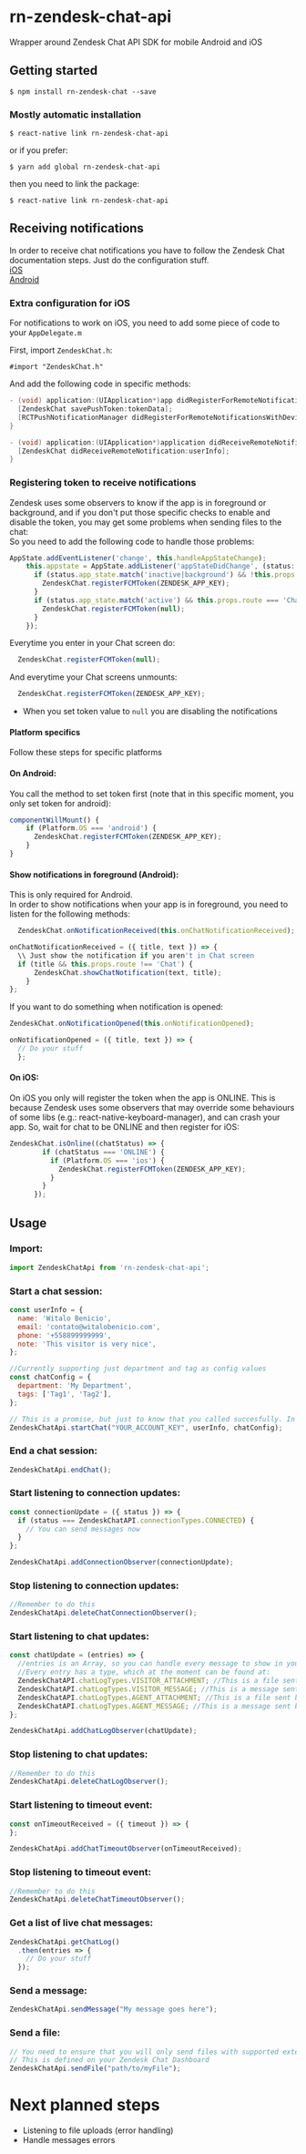 # rn-zendesk-chat-api
Wrapper around Zendesk Chat API SDK for mobile Android and iOS

## Getting started

`$ npm install rn-zendesk-chat --save`

### Mostly automatic installation

`$ react-native link rn-zendesk-chat-api`
<br />

or if you prefer:
<br />

`$ yarn add global rn-zendesk-chat-api`
<br />

then you need to link the package:
<br />

`$ react-native link rn-zendesk-chat-api`

## Receiving notifications
In order to receive chat notifications you have to follow the Zendesk Chat documentation steps.
Just do the configuration stuff.
</br>
[iOS](https://developer.zendesk.com/embeddables/docs/ios-chat-sdk/push_notifications)
</br>
[Android](https://developer.zendesk.com/embeddables/docs/android-chat-sdk/push_notifications)

### Extra configuration for iOS

For notifications to work on iOS, you need to add some piece of code to your `AppDelegate.m`

First, import `ZendeskChat.h`:

`#import "ZendeskChat.h"`

And add the following code in specific methods:

```objective-c
- (void) application:(UIApplication*)app didRegisterForRemoteNotificationsWithDeviceToken:(NSData*)tokenData {
  [ZendeskChat savePushToken:tokenData];
  [RCTPushNotificationManager didRegisterForRemoteNotificationsWithDeviceToken:tokenData];
}

- (void) application:(UIApplication*)application didReceiveRemoteNotification:(NSDictionary*)userInfo {
  [ZendeskChat didReceiveRemoteNotification:userInfo];
}
```

### Registering token to receive notifications

Zendesk uses some observers to know if the app is in foreground or background, and if you don't put those specific checks to enable and disable the token, you may get some problems when sending files to the chat:
</br>So you need to add the following code to handle those problems:

```javascript
AppState.addEventListener('change', this.handleAppStateChange);
    this.appstate = AppState.addListener('appStateDidChange', (status: {}) => {
      if (status.app_state.match('inactive|background') && !this.props.pickerShowing) {
        ZendeskChat.registerFCMToken(ZENDESK_APP_KEY);
      }
      if (status.app_state.match('active') && this.props.route === 'Chat') {
        ZendeskChat.registerFCMToken(null);
      }
    });
```

Everytime you enter in your Chat screen do:

```javascript
  ZendeskChat.registerFCMToken(null);
```

And everytime your Chat screens unmounts:

```javascript
  ZendeskChat.registerFCMToken(ZENDESK_APP_KEY);
```

* When you set token value to `null` you are disabling the notifications


#### Platform specifics
Follow these steps for specific platforms

#### On Android:

You call the method to set token first (note that in this specific moment, you only set token for android):

```javascript
componentWillMount() {
    if (Platform.OS === 'android') {
      ZendeskChat.registerFCMToken(ZENDESK_APP_KEY);
    }
}
```

#### Show notifications in foreground (Android):
This is only required for Android. </br>
In order to show notifications when your app is in foreground, you need to listen for the following methods:

```javascript
  ZendeskChat.onNotificationReceived(this.onChatNotificationReceived);

onChatNotificationReceived = ({ title, text }) => {
  \\ Just show the notification if you aren't in Chat screen
  if (title && this.props.route !== 'Chat') {
      ZendeskChat.showChatNotification(text, title);
    }
};
```

If you want to do something when notification is opened:

```javascript
ZendeskChat.onNotificationOpened(this.onNotificationOpened);

onNotificationOpened = ({ title, text }) => {
  // Do your stuff
  };
```

#### On iOS:

On iOS you only will register the token when the app is ONLINE. This is because Zendesk uses some observers that may override some behaviours of some libs (e.g.: react-native-keyboard-manager), and can crash your app.
So, wait for chat to be ONLINE and then register for iOS:

```javascript
ZendeskChat.isOnline((chatStatus) => {
        if (chatStatus === 'ONLINE') {
          if (Platform.OS === 'ios') {
            ZendeskChat.registerFCMToken(ZENDESK_APP_KEY);
          }
        }
      });
```


## Usage
### Import:
```javascript
import ZendeskChatApi from 'rn-zendesk-chat-api';
```

### Start a chat session:

```javascript
const userInfo = {
  name: 'Witalo Benicio',
  email: 'contato@witalobenicio.com',
  phone: '+558899999999',
  note: 'This visitor is very nice',
};

//Currently supporting just department and tag as config values
const chatConfig = {
  department: 'My Department',
  tags: ['Tag1', 'Tag2'],
};

// This is a promise, but just to know that you called succesfully. In order to start sending messages, you need to wait until status === 'CONNECTED'
ZendeskChatApi.startChat("YOUR_ACCOUNT_KEY", userInfo, chatConfig);
```

### End a chat session:

```javascript
ZendeskChatApi.endChat();
```

### Start listening to connection updates:

```javascript
const connectionUpdate = ({ status }) => {
  if (status === ZendeskChatAPI.connectionTypes.CONNECTED) {
    // You can send messages now
  }
};

ZendeskChatApi.addConnectionObserver(connectionUpdate);
```

### Stop listening to connection updates:

```javascript
//Remember to do this
ZendeskChatApi.deleteChatConnectionObserver();
```

### Start listening to chat updates:

```javascript
const chatUpdate = (entries) => {
  //entries is an Array, so you can handle every message to show in your FlatList e.g.
  //Every entry has a type, which at the moment can be found at:
  ZendeskChatAPI.chatLogTypes.VISITOR_ATTACHMENT; //This is a file sent by the user
  ZendeskChatAPI.chatLogTypes.VISITOR_MESSAGE; //This is a message sent by the user
  ZendeskChatAPI.chatLogTypes.AGENT_ATTACHMENT; //This is a file sent by an agent
  ZendeskChatAPI.chatLogTypes.AGENT_MESSAGE; //This is a message sent by an agent
};

ZendeskChatApi.addChatLogObserver(chatUpdate);
```

### Stop listening to chat updates:

```javascript
//Remember to do this
ZendeskChatApi.deleteChatLogObserver();
```

### Start listening to timeout event:

```javascript
const onTimeoutReceived = ({ timeout }) => {
};

ZendeskChatApi.addChatTimeoutObserver(onTimeoutReceived);
```
### Stop listening to timeout event:

```javascript
//Remember to do this
ZendeskChatApi.deleteChatTimeoutObserver();
```
### Get a list of live chat messages:

```javascript
ZendeskChatApi.getChatLog()
  .then(entries => {
    // Do your stuff
  });
```
### Send a message:

```javascript
ZendeskChatApi.sendMessage("My message goes here");
```

### Send a file:

```javascript
// You need to ensure that you will only send files with supported extensions
// This is defined on your Zendesk Chat Dashboard
ZendeskChatApi.sendFile("path/to/myFile");
```

# Next planned steps

- Listening to file uploads (error handling)
- Handle messages errors
